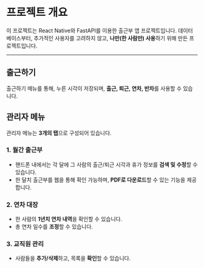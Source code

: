 # 프로젝트 개요

이 프로젝트는 React Native와 FastAPI를 이용한 출근부 앱 프로젝트입니다.
데이터베이스부터, 추가적인 사용자를 고려하지 않고, **나만(한 사람만) 사용**하기 위해 만든 프로젝트입니다.

---

## 출근하기

출근하기 메뉴를 통해, 누른 시각이 저장되며, **출근, 퇴근, 연차, 반차**를 사용할 수 있습니다.

## 관리자 메뉴

관리자 메뉴는 **3개의 탭**으로 구성되어 있습니다.

### 1. 월간 출근부
-   핸드폰 내에서는 각 달에 그 사람의 출근/퇴근 시각과 휴가 정보를 **검색 및 수정**할 수 있습니다.
-   한 달치 출근부를 웹을 통해 확인 가능하며, **PDF로 다운로드**할 수 있는 기능을 제공합니다.

### 2. 연차 대장
-   한 사람의 **1년치 연차 내역**을 확인할 수 있습니다.
-   총 연차 일수를 **조정**할 수 있습니다.

### 3. 교직원 관리
-   사람들을 **추가/삭제**하고, 목록을 **확인**할 수 있습니다.